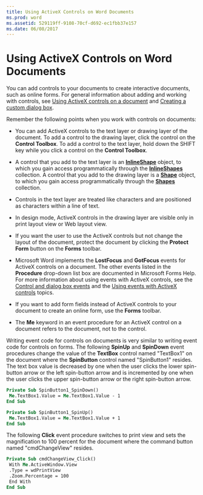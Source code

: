 ```yaml
---
title: Using ActiveX Controls on Word Documents
ms.prod: word
ms.assetid: 529119ff-9108-70cf-d692-ec1fbb37e157
ms.date: 06/08/2017
---
```



# Using ActiveX Controls on Word Documents

You can add controls to your documents to create interactive documents, such as online forms. For general information about adding and working with controls, see  [Using ActiveX controls on a document](using-activex-controls-on-a-document-word.md) and [Creating a custom dialog box](creating-a-custom-dialog-box.md).

Remember the following points when you work with controls on documents:

- You can add ActiveX controls to the text layer or drawing layer of the document. To add a control to the drawing layer, click the control on the **Control Toolbox**. To add a control to the text layer, hold down the SHIFT key while you click a control on the **Control Toolbox**.
    
- A control that you add to the text layer is an **[InlineShape](inlineshape-object-word.md)** object, to which you gain access programmatically through the **[InlineShapes](inlineshapes-object-word.md)** collection. A control that you add to the drawing layer is a **[Shape](shape-object-word.md)** object, to which you gain access programmatically through the **[Shapes](shapes-object-word.md)** collection.
    
- Controls in the text layer are treated like characters and are positioned as characters within a line of text.
    
- In design mode, ActiveX controls in the drawing layer are visible only in print layout view or Web layout view.
    
- If you want the user to use the ActiveX controls but not change the layout of the document, protect the document by clicking the **Protect Form** button on the **Forms** toolbar.
    
- Microsoft Word implements the **LostFocus** and **GotFocus** events for ActiveX controls on a document. The other events listed in the **Procedure** drop-down list box are documented in Microsoft Forms Help. For more information about using events with ActiveX controls, see the [Control and dialog box events](control-and-dialog-box-events-word.md) and the [Using events with ActiveX controls](using-events-with-activex-controls.md) topics.
    
- If you want to add form fields instead of ActiveX controls to your document to create an online form, use the **Forms** toolbar.
    
- The **Me** keyword in an event procedure for an ActiveX control on a document refers to the document, not to the control.
    
Writing event code for controls on documents is very similar to writing event code for controls on forms. The following **SpinUp** and **SpinDown** event procedures change the value of the **TextBox** control named "TextBox1" on the document where the **SpinButton** control named "SpinButton1" resides. The text box value is decreased by one when the user clicks the lower spin-button arrow or the left spin-button arrow and is incremented by one when the user clicks the upper spin-button arrow or the right spin-button arrow.



```vb
Private Sub SpinButton1_SpinDown() 
 Me.TextBox1.Value = Me.TextBox1.Value - 1 
End Sub
```




```vb
Private Sub SpinButton1_SpinUp() 
 Me.TextBox1.Value = Me.TextBox1.Value + 1 
End Sub
```

The following **Click** event procedure switches to print view and sets the magnification to 100 percent for the document where the command button named "cmdChangeView" resides.



```vb
Private Sub cmdChangeView_Click() 
 With Me.ActiveWindow.View 
 .Type = wdPrintView 
 .Zoom.Percentage = 100 
 End With 
End Sub
```


